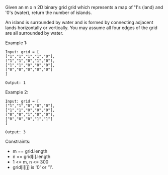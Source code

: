 Given an m x n 2D binary grid grid which represents a map of '1's (land) and '0's (water), return
the number of islands.

An island is surrounded by water and is formed by connecting adjacent lands horizontally or
vertically. You may assume all four edges of the grid are all surrounded by water.

Example 1:

```
Input: grid = [
["1","1","1","1","0"],
["1","1","0","1","0"],
["1","1","0","0","0"],
["0","0","0","0","0"]
]

Output: 1
```

Example 2:

```
Input: grid = [
["1","1","0","0","0"],
["1","1","0","0","0"],
["0","0","1","0","0"],
["0","0","0","1","1"]
]

Output: 3
```

Constraints:

- m == grid.length
- n == grid[i].length
- 1 <= m, n <= 300
- grid[i][j] is '0' or '1'.